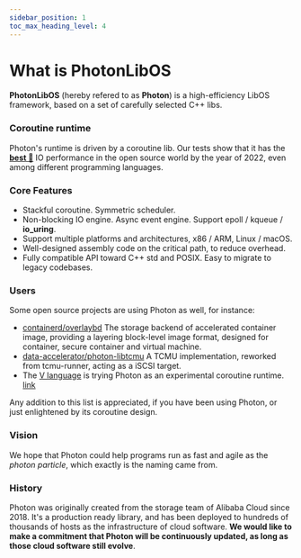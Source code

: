 ```yaml
---
sidebar_position: 1
toc_max_heading_level: 4
---
```


# What is PhotonLibOS

**PhotonLibOS** (hereby refered to as **Photon**) is a high-efficiency LibOS framework, based on a set of carefully selected C++ libs.

### Coroutine runtime

Photon's runtime is driven by a coroutine lib. Our tests show that it has the [**best 🔗**](../performance/network-performance#2-ping-pong) IO performance in the open source world by the year of 2022, even among different programming languages.


### Core Features

* Stackful coroutine. Symmetric scheduler.
* Non-blocking IO engine. Async event engine. Support epoll / kqueue / **io_uring**.
* Support multiple platforms and architectures, x86 / ARM, Linux / macOS.
* Well-designed assembly code on the critical path, to reduce overhead.
* Fully compatible API toward C++ std and POSIX. Easy to migrate to legacy codebases.

### Users

Some open source projects are using Photon as well, for instance:

- [containerd/overlaybd](https://github.com/containerd/overlaybd) The storage backend of accelerated container image, providing a layering block-level image format, designed for container, secure container and virtual machine.
- [data-accelerator/photon-libtcmu](https://github.com/data-accelerator/photon-libtcmu) A TCMU implementation, reworked from tcmu-runner, acting as a iSCSI target.
- The [V language](https://vlang.io/) is trying Photon as an experimental coroutine runtime. [link](https://github.com/vlang/v/blob/master/vlib/coroutines/coroutines.v)

Any addition to this list is appreciated, if you have been using Photon, or just enlightened by its coroutine design.

### Vision

We hope that Photon could help programs run as fast and agile as the _photon particle_, which exactly is the naming came from.

### History

Photon was originally created from the storage team of Alibaba Cloud since 2018. It's a production ready library, and has
been deployed to hundreds of thousands of hosts as the infrastructure of cloud software. **We would like to make a
commitment that Photon will be continuously updated, as long as those cloud software still evolve**.
